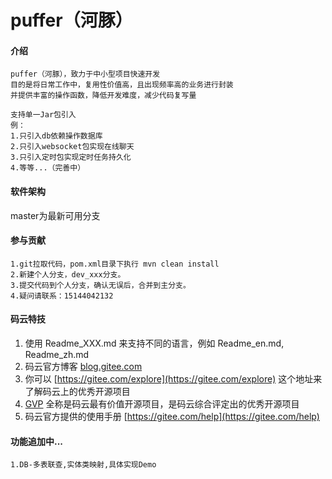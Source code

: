 # puffer（河豚）

#### 介绍
~~~
puffer（河豚），致力于中小型项目快速开发
目的是将日常工作中，复用性价值高，且出现频率高的业务进行封装
并提供丰富的操作函数，降低开发难度，减少代码复写量
~~~
~~~
支持单一Jar包引入
例：
1.只引入db依赖操作数据库
2.只引入websocket包实现在线聊天
3.只引入定时包实现定时任务持久化
4.等等...（完善中）

~~~

#### 软件架构
master为最新可用分支


#### 参与贡献
~~~
1.git拉取代码，pom.xml目录下执行 mvn clean install
2.新建个人分支，dev_xxx分支。
3.提交代码到个人分支，确认无误后，合并到主分支。
4.疑问请联系：15144042132
~~~

#### 码云特技

1.  使用 Readme\_XXX.md 来支持不同的语言，例如 Readme\_en.md, Readme\_zh.md
2.  码云官方博客 [blog.gitee.com](https://blog.gitee.com)
3.  你可以 [https://gitee.com/explore](https://gitee.com/explore) 这个地址来了解码云上的优秀开源项目
4.  [GVP](https://gitee.com/gvp) 全称是码云最有价值开源项目，是码云综合评定出的优秀开源项目
5.  码云官方提供的使用手册 [https://gitee.com/help](https://gitee.com/help)

#### 功能追加中...
~~~
1.DB-多表联查,实体类映射,具体实现Demo
~~~
